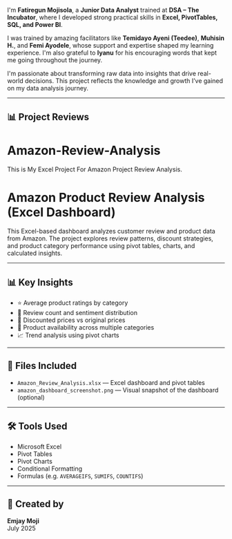 I'm **Fatiregun Mojisola**, a **Junior Data Analyst** trained at **DSA – The Incubator**, where I developed strong practical skills in **Excel, PivotTables, SQL, and Power BI**.

I was trained by amazing facilitators like **Temidayo Ayeni (Teedee)**, **Muhisin H.**, and **Femi Ayodele**, whose support and expertise shaped my learning experience. I'm also grateful to **Iyanu** for his encouraging words that kept me going throughout the journey.

I'm passionate about transforming raw data into insights that drive real-world decisions. This project reflects the knowledge and growth I’ve gained on my data analysis journey.

---

## 📊 Project Reviews 

# Amazon-Review-Analysis
This is My Excel Project For Amazon Project Review Analysis.
# Amazon Product Review Analysis (Excel Dashboard)

This Excel-based dashboard analyzes customer review and product data from Amazon. The project explores review patterns, discount strategies, and product category performance using pivot tables, charts, and calculated insights.

---

## 📊 Key Insights

- ⭐ Average product ratings by category
- 💬 Review count and sentiment distribution
- 💸 Discounted prices vs original prices
- 🛒 Product availability across multiple categories
- 📈 Trend analysis using pivot charts

---

## 📁 Files Included

- `Amazon_Review_Analysis.xlsx` — Excel dashboard and pivot tables
- `amazon_dashboard_screenshot.png` — Visual snapshot of the dashboard (optional)

---

## 🛠 Tools Used

- Microsoft Excel  
- Pivot Tables  
- Pivot Charts  
- Conditional Formatting  
- Formulas (e.g. `AVERAGEIFS`, `SUMIFS`, `COUNTIFS`)

---

## 👤 Created by

**Emjay Moji**  
July 2025







